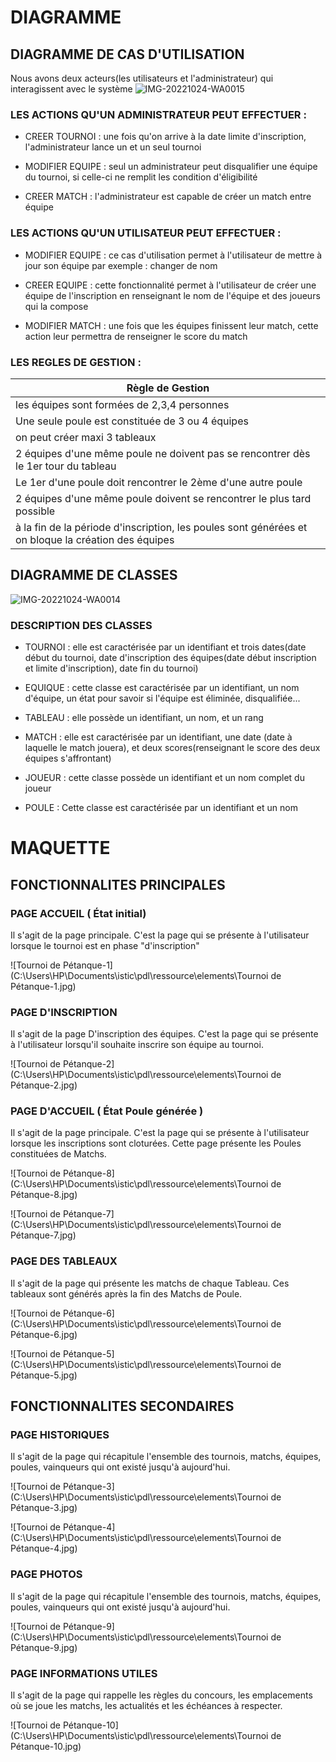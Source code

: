 # DIAGRAMME

## DIAGRAMME DE CAS D'UTILISATION

Nous avons deux acteurs(les utilisateurs et l'administrateur) qui interagissent avec le système ![IMG-20221024-WA0015](C:\Users\HP\Documents\istic\pdl\IMG-20221024-WA0015.jpg)

### LES ACTIONS QU'UN ADMINISTRATEUR PEUT EFFECTUER :

- CREER TOURNOI : une fois qu'on arrive à la date limite d'inscription, l'administrateur lance un et un seul tournoi

- MODIFIER EQUIPE : seul un administrateur peut disqualifier une équipe du tournoi, si celle-ci ne remplit les condition  d'éligibilité

- CREER MATCH : l'administrateur est capable de créer un match entre équipe

### LES ACTIONS QU'UN UTILISATEUR PEUT  EFFECTUER :

- MODIFIER EQUIPE : ce cas d'utilisation permet à l'utilisateur de mettre à jour son équipe par exemple  : changer de nom

- CREER EQUIPE : cette fonctionnalité permet à l'utilisateur de créer une équipe de  l'inscription en renseignant le nom 
de l'équipe et des joueurs qui la compose

- MODIFIER MATCH  : une fois que les équipes finissent leur match, cette action leur permettra de renseigner le  score du match

### LES REGLES DE GESTION :

| Règle de Gestion                                             |
| ------------------------------------------------------------ |
| les équipes sont formées de 2,3,4 personnes                  |
| Une seule poule est constituée de 3 ou 4 équipes             |
| on peut créer maxi 3 tableaux                                |
| 2 équipes d'une même poule ne doivent pas se rencontrer dès le 1er tour du tableau |
| Le 1er d'une poule doit rencontrer le 2ème d'une autre poule |
| 2 équipes d'une même poule doivent se rencontrer le plus tard possible |
| à la fin de la période d'inscription, les poules sont générées et on bloque la création des équipes |

## DIAGRAMME DE CLASSES

![IMG-20221024-WA0014](C:\Users\HP\Documents\istic\pdl\IMG-20221024-WA0014.jpg)

### DESCRIPTION DES  CLASSES

- TOURNOI : elle est caractérisée par un identifiant et trois dates(date début du tournoi, date d'inscription des équipes(date début inscription et limite d'inscription), date fin du tournoi)

- EQUIQUE : cette classe est caractérisée par un identifiant, un nom d'équipe, un état pour savoir si l'équipe est éliminée, disqualifiée...

- TABLEAU : elle possède un identifiant, un nom, et un rang

- MATCH : elle est caractérisée par un identifiant, une date (date à laquelle le match jouera), et deux scores(renseignant le score des deux équipes s'affrontant)

- JOUEUR : cette classe possède un identifiant et un nom complet du  joueur

- POULE : Cette classe est caractérisée par un identifiant et un nom




# MAQUETTE

## FONCTIONNALITES PRINCIPALES

### PAGE ACCUEIL ( État initial)
Il s'agit de la page principale. C'est la page qui se présente à l'utilisateur lorsque le tournoi est en phase "d'inscription"

![Tournoi de Pétanque-1](C:\Users\HP\Documents\istic\pdl\ressource\elements\Tournoi de Pétanque-1.jpg)

### PAGE D'INSCRIPTION
Il s'agit de la page D'inscription des équipes. C'est la page qui se présente à l'utilisateur lorsqu'il souhaite inscrire son équipe au tournoi.

![Tournoi de Pétanque-2](C:\Users\HP\Documents\istic\pdl\ressource\elements\Tournoi de Pétanque-2.jpg)

### PAGE D'ACCUEIL ( État Poule générée )
Il s'agit de la page principale. C'est la page qui se présente à l'utilisateur lorsque les inscriptions sont cloturées. Cette page présente les Poules constituées de Matchs.

![Tournoi de Pétanque-8](C:\Users\HP\Documents\istic\pdl\ressource\elements\Tournoi de Pétanque-8.jpg)

![Tournoi de Pétanque-7](C:\Users\HP\Documents\istic\pdl\ressource\elements\Tournoi de Pétanque-7.jpg)

### PAGE DES  TABLEAUX 
Il s'agit de la page qui présente les matchs de chaque Tableau. Ces tableaux sont générés après la fin des Matchs de Poule.

![Tournoi de Pétanque-6](C:\Users\HP\Documents\istic\pdl\ressource\elements\Tournoi de Pétanque-6.jpg)

![Tournoi de Pétanque-5](C:\Users\HP\Documents\istic\pdl\ressource\elements\Tournoi de Pétanque-5.jpg)

## FONCTIONNALITES SECONDAIRES

### PAGE HISTORIQUES
Il s'agit de la page qui récapitule l'ensemble des tournois, matchs, équipes, poules, vainqueurs qui ont existé jusqu'à aujourd'hui.

![Tournoi de Pétanque-3](C:\Users\HP\Documents\istic\pdl\ressource\elements\Tournoi de Pétanque-3.jpg)

![Tournoi de Pétanque-4](C:\Users\HP\Documents\istic\pdl\ressource\elements\Tournoi de Pétanque-4.jpg)


### PAGE PHOTOS
Il s'agit de la page qui récapitule l'ensemble des tournois, matchs, équipes, poules, vainqueurs qui ont existé jusqu'à aujourd'hui.

![Tournoi de Pétanque-9](C:\Users\HP\Documents\istic\pdl\ressource\elements\Tournoi de Pétanque-9.jpg)

### PAGE INFORMATIONS UTILES
Il s'agit de la page qui rappelle les règles du concours, les emplacements où se joue les matchs, les actualités et les échéances à respecter.

![Tournoi de Pétanque-10](C:\Users\HP\Documents\istic\pdl\ressource\elements\Tournoi de Pétanque-10.jpg)
